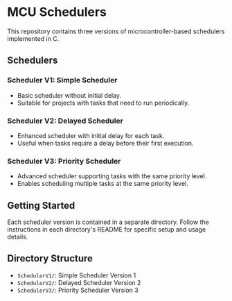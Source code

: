 # MCU Schedulers

This repository contains three versions of microcontroller-based schedulers implemented in C.

## Schedulers

### Scheduler V1: Simple Scheduler
- Basic scheduler without initial delay.
- Suitable for projects with tasks that need to run periodically.

### Scheduler V2: Delayed Scheduler
- Enhanced scheduler with initial delay for each task.
- Useful when tasks require a delay before their first execution.

### Scheduler V3: Priority Scheduler
- Advanced scheduler supporting tasks with the same priority level.
- Enables scheduling multiple tasks at the same priority level.

## Getting Started

Each scheduler version is contained in a separate directory. Follow the instructions in each directory's README for specific setup and usage details.

## Directory Structure

- `SchedulerV1/`: Simple Scheduler Version 1
- `SchedulerV2/`: Delayed Scheduler Version 2
- `SchedulerV3/`: Priority Scheduler Version 3
